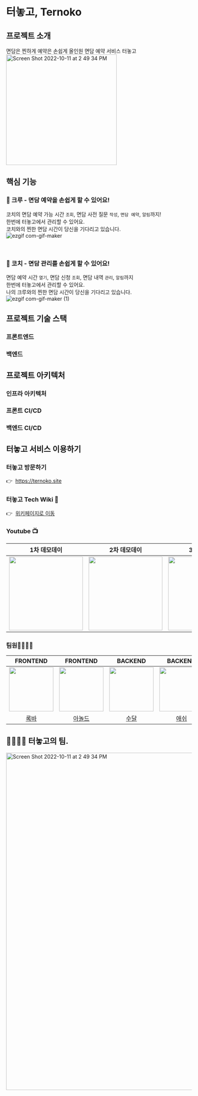 # 터놓고, Ternoko
## 프로젝트 소개  
면담은 찐하게 예약은 손쉽게 올인원 면담 예약 서비스 터놓고  
<img width="300" alt="Screen Shot 2022-10-11 at 2 49 34 PM" src="https://user-images.githubusercontent.com/83059234/195292032-346867ea-256a-4db8-82c4-0efb5b569ef3.jpeg">
## 핵심 기능

### 🚀 크루 - 면담 예약을 손쉽게 할 수 있어요!

코치의 면담 예약 가능 시간 `조회`, 면담 사전 질문 `작성`, `면담 예약`, `알림`까지!  
한번에 터놓고에서 관리할 수 있어요.  
코치와의 찐한 면담 시간이 당신을 기다리고 있습니다.  
![ezgif com-gif-maker](https://user-images.githubusercontent.com/83059234/195293916-9a8b4161-4d4d-4a89-8b36-2a67fe80055e.gif)


<br>

### 🚀 코치 - 면담 관리를 손쉽게 할 수 있어요!
면담 예약 시간 `열기`, 면담 신청 `조회`, 면담 내역 `관리`, `알림`까지  
한번에 터놓고에서 관리할 수 있어요.  
나의 크루와의 찐한 면담 시간이 당신을 기다리고 있습니다.  
![ezgif com-gif-maker (1)](https://user-images.githubusercontent.com/83059234/195294288-631fcb7c-43c7-4eed-9e8b-c95cb8dee59f.gif)


## 프로젝트 기술 스택
### 프론트엔드

### 백엔드

## 프로젝트 아키텍처

### 인프라 아키텍처

### 프론트 CI/CD

### 백엔드 CI/CD  


## 터놓고 서비스 이용하기  
### 터놓고 방문하기

👉  https://ternoko.site  

### 터놓고 Tech **Wiki 📑**  

👉  [위키페이지로 이동](https://github.com/woowacourse-teams/2022-ternoko/wiki)  


### Youtube 📺  

| 1차 데모데이 | 2차 데모데이 | 3차 데모데이 | 4차 데모데이 | 5차 데모데이
| --- | --- | --- | --- | --- |
| [<img width="200px" src="https://i.ytimg.com/vi/mKV3osPRtdc/hq720.jpg" />](https://youtu.be/mKV3osPRtdc) | [<img width="200px" src="https://i.ytimg.com/vi/LQRxmFMnFfo/hq720.jpg" />](https://youtu.be/LQRxmFMnFfo) | [<img width="200px" src="https://i.ytimg.com/vi/y2cudTZ8seY/hq720.jpg" />](https://youtu.be/y2cudTZ8seY) | [<img width="200px" src="https://i.ytimg.com/vi/-Y4DfIsRrzA/hqdefault.jpg" />](https://youtu.be/-Y4DfIsRrzA) | [<img width="200px" src="https://i.ytimg.com/vi/mKV3osPRtdc/hq720.jpg" />](https://youtu.be/mKV3osPRtdc) |


### 팀원👨‍💻👩‍💻



|FRONTEND|FRONTEND|BACKEND|BACKEND|BACKEND|BACKEND|BACKEND
|:-:|:-:|:-:|:-:|:-:|:-:|:-:|
|[<img width="120px" src="https://avatars.githubusercontent.com/u/19251499?s=100&v=4" />](https://github.com/lokba)|[<img width="120px" src="https://avatars.githubusercontent.com/u/38878617?s=100&v=4" />](https://github.com/sanaandmomo)|[<img width="120px" src="https://avatars.githubusercontent.com/u/26570275?s=100&v=4" />](https://github.com/her0807)|[<img width="120px" src="https://avatars.githubusercontent.com/u/54317630?s=100&v=4" />](https://github.com/dongho108)| [<img width="120px" src="https://avatars.githubusercontent.com/u/36189291?s=100&v=4" />](https://github.com/HyeonbinSa)|[<img width="120px" src="https://avatars.githubusercontent.com/u/83059234?s=100&v=4" />](https://github.com/soominsohn)|[<img width="120px" src="https://avatars.githubusercontent.com/u/43205258?s=100&v=4" />](https://github.com/Juhyung990122)
|[록바](https://github.com/lokba)|[아놀드](https://github.com/sanaandmomo)|[수달](https://github.com/her0807)|[애쉬](https://github.com/dongho108)|[바니](https://github.com/HyeonbinSa)|[앤지](https://github.com/soominsohn)|[열음](https://github.com/Juhyung990122)|


## 👨‍👨‍👦‍👦 터놓고의 팀. 
<img width="915" alt="Screen Shot 2022-10-11 at 2 49 34 PM" src="https://user-images.githubusercontent.com/83059234/195291896-ca005fa9-dff4-44ca-96af-938971891ce9.png">
